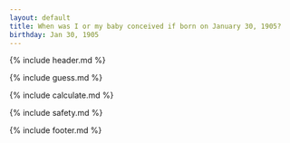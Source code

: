 ```yaml
---
layout: default
title: When was I or my baby conceived if born on January 30, 1905?
birthday: Jan 30, 1905
---
```


{% include header.md %}

{% include guess.md %}

{% include calculate.md %}

{% include safety.md %}

{% include footer.md %}



